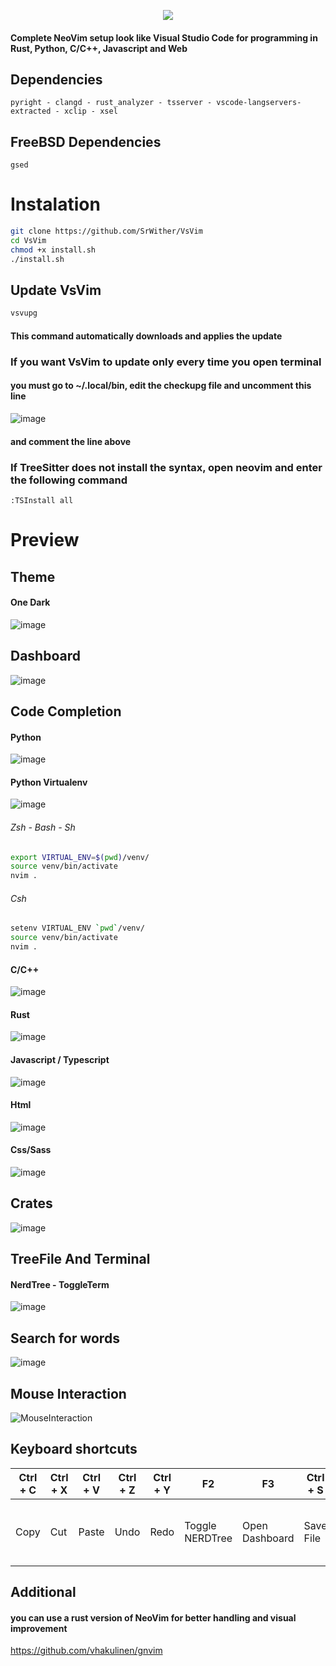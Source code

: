 <p align="center">
  <img src="https://user-images.githubusercontent.com/59105868/147696668-8b35cba4-f27e-4cad-b901-6757a93d1ba8.png" />
</p>

#### Complete NeoVim setup look like Visual Studio Code for programming in Rust, Python, C/C++, Javascript and Web
## Dependencies
```
pyright - clangd - rust_analyzer - tsserver - vscode-langservers-extracted - xclip - xsel
```
## FreeBSD Dependencies
```
gsed
```
# Instalation
```sh
git clone https://github.com/SrWither/VsVim
cd VsVim
chmod +x install.sh
./install.sh
```
## Update VsVim
```sh
vsvupg
```
#### This command automatically downloads and applies the update
### If you want VsVim to update only every time you open terminal
#### you must go to ~/.local/bin, edit the checkupg file and uncomment this line
![image](https://user-images.githubusercontent.com/59105868/139931592-ae47b8b7-3d32-48a5-88de-050e77d748b2.png)
#### and comment the line above
### If TreeSitter does not install the syntax, open neovim and enter the following command
```
:TSInstall all
```
# Preview
## Theme
#### One Dark

![image](https://user-images.githubusercontent.com/59105868/139554329-8b6abf25-6d51-49ae-9f63-ddf20dd6ba02.png)

## Dashboard

![image](https://user-images.githubusercontent.com/59105868/139941484-9b51380e-0cab-4766-9c80-7d521d08d6a1.png)

## Code Completion
#### Python

![image](https://user-images.githubusercontent.com/59105868/139554350-43cc3023-4d8b-4726-baf2-8dcb0d9f3258.png)

#### Python Virtualenv

![image](https://user-images.githubusercontent.com/59105868/139590020-91996d48-64c8-47f7-8e71-817d4a3b0c7d.png)

###### Zsh - Bash - Sh
```sh
export VIRTUAL_ENV=$(pwd)/venv/
source venv/bin/activate
nvim .
```
###### Csh
```sh
setenv VIRTUAL_ENV `pwd`/venv/
source venv/bin/activate
nvim .
```
#### C/C++

![image](https://user-images.githubusercontent.com/59105868/139554520-b517eae8-7a58-47a8-a981-555664a62add.png)

#### Rust
![image](https://user-images.githubusercontent.com/59105868/139554779-a5e89801-b785-47b5-8bdf-caf1bb4cb8be.png)

#### Javascript / Typescript

![image](https://user-images.githubusercontent.com/59105868/139554858-2ef8de1b-4981-4444-9cb3-9df42ffaa348.png)

#### Html

![image](https://user-images.githubusercontent.com/59105868/139554899-0b4ff064-2afa-477a-bbaa-b199adcb67ff.png)

#### Css/Sass

![image](https://user-images.githubusercontent.com/59105868/139554949-bf113d3e-f85a-4b22-9d9f-589d202657d6.png)

## Crates

![image](https://user-images.githubusercontent.com/59105868/139554993-13ea595d-2020-4b42-abfa-ee2ec192248b.png)

## TreeFile And Terminal

#### NerdTree - ToggleTerm

![image](https://user-images.githubusercontent.com/59105868/139555061-7ccd1b34-12c8-4f6b-8e25-5f8649552288.png)

## Search for words

![image](https://user-images.githubusercontent.com/59105868/139555110-1f393d39-7128-4f40-b8c7-5158ca4a813a.png)

## Mouse Interaction

![MouseInteraction](https://user-images.githubusercontent.com/59105868/139555696-c9162701-a004-4e21-ac9c-531a5eecd053.gif)

## Keyboard shortcuts

| Ctrl + C | Ctrl + X | Ctrl + V | Ctrl + Z | Ctrl + Y | F2 | F3 | Ctrl + S | Ctrl + F | Ctrl + T | Tab |
| ----- | ----- | ---- | ---- | ---- | ---- | ---- | ---- | ---- | ---- | ---- |
|  Copy | Cut | Paste | Undo | Redo | Toggle NERDTree | Open Dashboard | Save File | Search words in the project | Open Terminal | to change the element in the code completion |

## Additional

#### you can use a rust version of NeoVim for better handling and visual improvement
https://github.com/vhakulinen/gnvim
